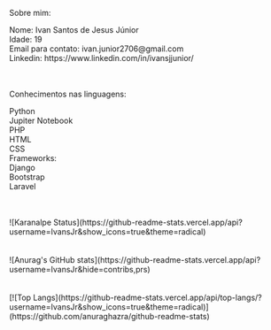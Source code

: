 Sobre mim:<br>
<p>Nome: Ivan Santos de Jesus Júnior<br>
Idade: 19<br>
Email para contato: ivan.junior2706@gmail.com<br>
Linkedin: https://www.linkedin.com/in/ivansjjunior/ 
</p><br><br>
Conhecimentos nas linguagens: <br>
<p>Python<br>
Jupiter Notebook<br>
PHP<br>
HTML<br>
CSS<br>
Frameworks:<br>
Django<br>
Bootstrap<br>
Laravel
</p>
<br>
<br>
![Karanalpe Status](https://github-readme-stats.vercel.app/api?username=IvansJr&show_icons=true&theme=radical)<br><br><br>
![Anurag's GitHub stats](https://github-readme-stats.vercel.app/api?username=IvansJr&hide=contribs,prs)<br><br><br>
[![Top Langs](https://github-readme-stats.vercel.app/api/top-langs/?username=IvansJr&show_icons=true&theme=radical)](https://github.com/anuraghazra/github-readme-stats)